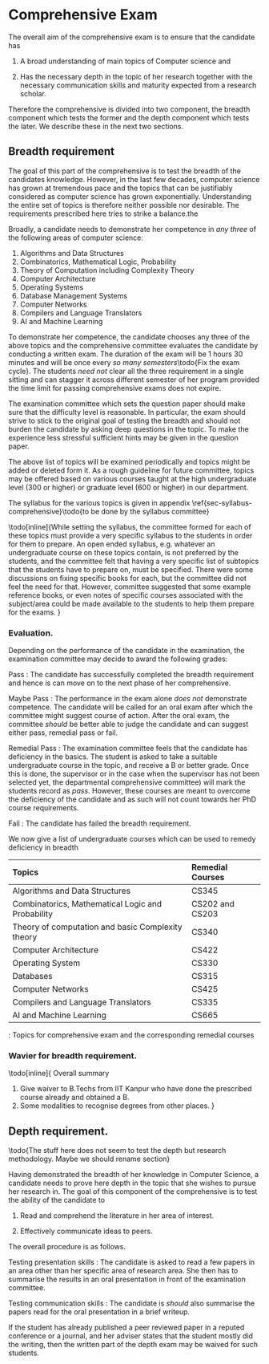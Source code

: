 Comprehensive Exam
==================

The overall aim of the comprehensive exam is to ensure that the
candidate has

1. A broad understanding of main topics of Computer science and

2. Has the necessary depth in the topic of her research together with
   the necessary communication skills and maturity expected from a
   research scholar.

Therefore the comprehensive is divided into two component, the breadth
component which tests the former and the depth component which tests
the later. We describe these in the next two sections.

## Breadth requirement

The goal of this part of the comprehensive is to test the breadth of
the candidates knowledge. However, in the last few decades, computer
science has grown at tremendous pace and the topics that can be
justifiably considered as computer science has grown exponentially.
Understanding the entire set of topics is therefore neither possible
nor desirable. The requirements prescribed here tries to strike a
balance.the

Broadly, a candidate needs to demonstrate her competence in *any
three* of the following areas of computer science:


1. Algorithms and Data Structures
2. Combinatorics, Mathematical Logic, Probability
3. Theory of Computation including Complexity Theory
4. Computer Architecture
5. Operating Systems
6. Database Management Systems
7. Computer Networks
8. Compilers and Language Translators
9. AI and Machine Learning

To demonstrate her competence, the candidate chooses any three of the
above topics and the comprehensive committee evaluates the candidate
by conducting a written exam. The duration of the exam will be 1 hours
30 minutes and will be once every *so many semesters*\todo{Fix the
exam cycle}.  The students *need not* clear all the three requirement
in a single sitting and can stagger it across different semester of
her program provided the time limit for passing comprehensive exams
does not expire.

The examination committee which sets the question paper should make
sure that the difficulty level is reasonable. In particular, the exam
should strive to stick to the original goal of testing the breadth and
should not burden the candidate by asking deep questions in the
topic. To make the experience less stressful sufficient hints may be
given in the question paper.

The above list of topics will be examined periodically and topics
might be added or deleted form it. As a rough guideline for future
committee, topics may be offered based on various courses taught at
the high undergraduate level (300 or higher) or graduate level (600 or
higher) in our department.

The syllabus for the various topics is given in appendix
\ref{sec-syllabus-comprehensive}\todo{to be done by the syllabus
committee}

\todo[inline]{While setting the syllabus, the committee formed for
	each of these topics must provide a very specific syllabus to the
	students in order for them to prepare. An open ended syllabus,
	e.g. whatever an undergraduate course on these topics contain, is
	not preferred by the students, and the committee felt that having
	a very specific list of subtopics that the students have to
	prepare on, must be specified. There were some discussions on
	fixing specific books for each, but the committee did not feel the
	need for that. However, committee suggested that some example
	reference books, or even notes of specific courses associated with
	the subject/area could be made available to the students to help
	them prepare for the exams.  }

### Evaluation.

Depending on the performance of the candidate in the examination, the
examination committee may decide to award the following grades:

Pass
:   The candidate has successfully completed the breadth requirement and
    hence is can move on to the next phase of her comprehensive.

Maybe Pass
:   The performance in the exam alone *does not* demonstrate
	competence. The candidate will be called for an oral exam after
	which the committee might suggest course of action. After the oral
	exam, the committee *should* be better able to judge the candidate
	and can suggest either pass, remedial pass or fail.

Remedial Pass
:   The examination committee feels that the candidate has deficiency in
    the basics. The student is asked to take a suitable undergraduate
    course in the topic, and receive a B or better grade.  Once this
    is done, the supervisor or in the case when the supervisor has not
    been selected yet, the departmental comprehensive committee) will
    mark the students record as *pass*.  However, these courses are
    meant to overcome the deficiency of the candidate and as such will
    not count towards her PhD course requirements.

Fail
:   The candidate has failed the breadth requirement.


We now give a list of undergraduate courses which can be used to remedy
deficiency in breadth


| Topics                                            | Remedial Courses |
|:--------------------------------------------------|:-----------------|
| Algorithms and Data Structures                    | CS345            |
| Combinatorics, Mathematical Logic and Probability | CS202 and CS203  |
| Theory of computation and basic Complexity theory | CS340            |
| Computer Architecture                             | CS422            |
| Operating System                                  | CS330            |
| Databases                                         | CS315            |
| Computer Networks                                 | CS425            |
| Compilers and Language Translators                | CS335            |
| AI and Machine Learning                           | CS665            |


  : Topics for comprehensive exam and the corresponding remedial
    courses


### Wavier for breadth requirement.

\todo[inline]{
Overall summary
1. Give waiver to B.Techs from IIT Kanpur who have done the prescribed
   course already and obtained a B.
2. Some modalities to recognise degrees from other places.
}


## Depth requirement.

\todo{The stuff here does not seem to test the depth but research
methodology. Maybe we should rename section}

Having demonstrated the breadth of her knowledge in Computer Science,
a candidate needs to prove here depth in the topic that she wishes to
pursue her research in. The goal of this component of the comprehensive
is to test the ability of the candidate to

1. Read and comprehend the literature in her area of interest.

2. Effectively communicate ideas to peers.


The overall procedure is as follows.

Testing presentation skills
:   The candidate is asked to read a few papers in an area other than her
    specific area of research area. She then has to summarise the
    results in an oral presentation in front of the examination
    committee.

Testing communication skills
:   The candidate is *should* also summarise the papers read for the oral
    presentation in a brief writeup.


If the student has already published a peer reviewed paper in a
reputed conference or a journal, and her adviser states that the
student mostly did the writing, then the written part of the depth
exam may be waived for such students.
